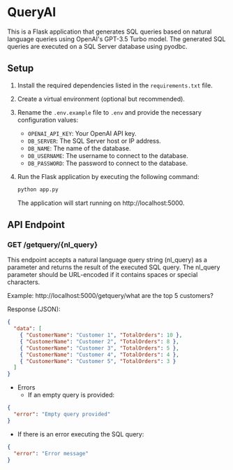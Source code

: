 # QueryAI

This is a Flask application that generates SQL queries based on natural language queries using OpenAI's GPT-3.5 Turbo model. The generated SQL queries are executed on a SQL Server database using pyodbc.

## Setup

1. Install the required dependencies listed in the `requirements.txt` file.

2. Create a virtual environment (optional but recommended).

3. Rename the `.env.example` file to `.env` and provide the necessary
   configuration values:

   - `OPENAI_API_KEY`: Your OpenAI API key.
   - `DB_SERVER`: The SQL Server host or IP address.
   - `DB_NAME`: The name of the database.
   - `DB_USERNAME`: The username to connect to the database.
   - `DB_PASSWORD`: The password to connect to the database.

4. Run the Flask application by executing the following command:

   ```bash
   python app.py
   ```

   The application will start running on http://localhost:5000.

## API Endpoint

### **GET /getquery/{nl_query}**

This endpoint accepts a natural language query string (nl_query) as a parameter
and returns the result of the executed SQL query. The nl_query parameter should
be URL-encoded if it contains spaces or special characters.

Example: http://localhost:5000/getquery/what are the top 5 customers?

Response (JSON):

```json
{
  "data": [
    { "CustomerName": "Customer 1", "TotalOrders": 10 },
    { "CustomerName": "Customer 2", "TotalOrders": 8 },
    { "CustomerName": "Customer 3", "TotalOrders": 5 },
    { "CustomerName": "Customer 4", "TotalOrders": 4 },
    { "CustomerName": "Customer 5", "TotalOrders": 3 }
  ]
}
```

- Errors
  - If an empty query is provided:

```json
{
  "error": "Empty query provided"
}
```

- If there is an error executing the SQL query:

```json
{
  "error": "Error message"
}
```
